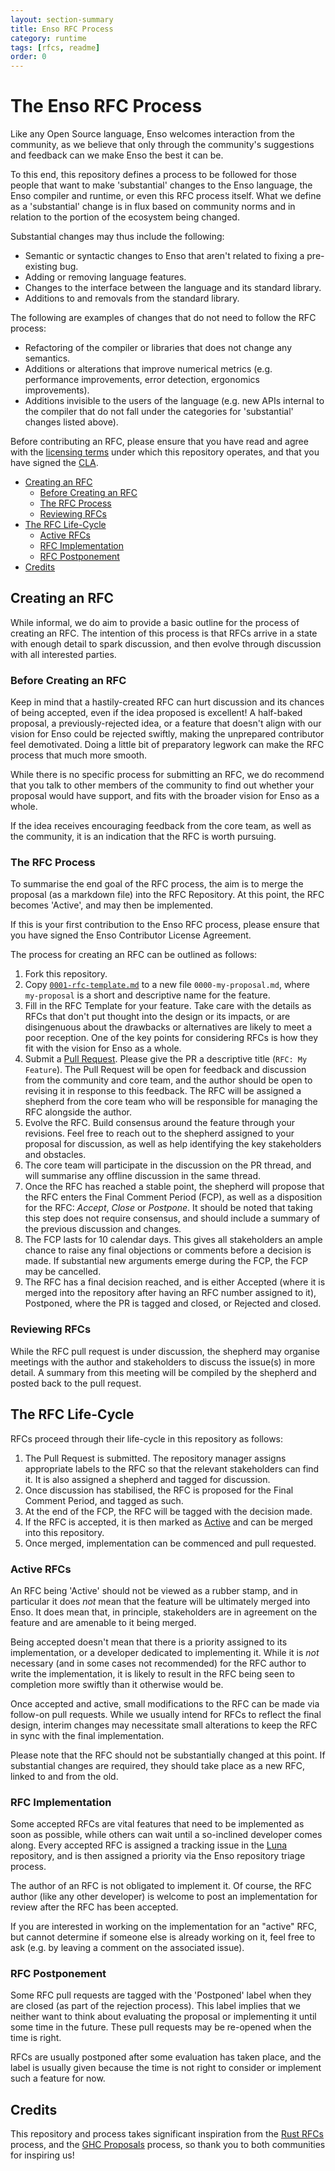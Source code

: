 ```yaml
---
layout: section-summary
title: Enso RFC Process
category: runtime
tags: [rfcs, readme]
order: 0
---
```


# The Enso RFC Process
Like any Open Source language, Enso welcomes interaction from the community, as
we believe that only through the community's suggestions and feedback can we
make Enso the best it can be.

To this end, this repository defines a process to be followed for those people
that want to make 'substantial' changes to the Enso language, the Enso compiler
and runtime, or even this RFC process itself. What we define as a 'substantial'
change is in flux based on community norms and in relation to the portion of
the ecosystem being changed.

Substantial changes may thus include the following:

- Semantic or syntactic changes to Enso that aren't related to fixing a
  pre-existing bug.
- Adding or removing language features.
- Changes to the interface between the language and its standard library.
- Additions to and removals from the standard library.

The following are examples of changes that do not need to follow the RFC
process:

- Refactoring of the compiler or libraries that does not change any semantics.
- Additions or alterations that improve numerical metrics (e.g. performance
  improvements, error detection, ergonomics improvements).
- Additions invisible to the users of the language (e.g. new APIs internal to
  the compiler that do not fall under the categories for 'substantial' changes
  listed above).

Before contributing an RFC, please ensure that you have read and agree with the
[licensing terms](#../../LICENSE) under which this repository operates, and that
you have signed the [CLA](../CONTRIBUTING.md#the-contributor-license-agreement).

<!-- MarkdownTOC levels="2,3" autolink="true" -->

- [Creating an RFC](#creating-an-rfc)
  - [Before Creating an RFC](#before-creating-an-rfc)
  - [The RFC Process](#the-rfc-process)
  - [Reviewing RFCs](#reviewing-rfcs)
- [The RFC Life-Cycle](#the-rfc-life-cycle)
  - [Active RFCs](#active-rfcs)
  - [RFC Implementation](#rfc-implementation)
  - [RFC Postponement](#rfc-postponement)
- [Credits](#credits)

<!-- /MarkdownTOC -->

## Creating an RFC
While informal, we do aim to provide a basic outline for the process of creating
an RFC. The intention of this process is that RFCs arrive in a state with enough
detail to spark discussion, and then evolve through discussion with all
interested parties.

### Before Creating an RFC
Keep in mind that a hastily-created RFC can hurt discussion and its chances of
being accepted, even if the idea proposed is excellent! A half-baked proposal,
a previously-rejected idea, or a feature that doesn't align with our vision for
Enso could be rejected swiftly, making the unprepared contributor feel
demotivated. Doing a little bit of preparatory legwork can make the RFC process
that much more smooth.

While there is no specific process for submitting an RFC, we do recommend that
you talk to other members of the community to find out whether your proposal
would have support, and fits with the broader vision for Enso as a whole.

If the idea receives encouraging feedback from the core team, as well as the
community, it is an indication that the RFC is worth pursuing.

### The RFC Process
To summarise the end goal of the RFC process, the aim is to merge the proposal
(as a markdown file) into the RFC Repository. At this point, the RFC becomes
'Active', and may then be implemented.

If this is your first contribution to the Enso RFC process, please ensure that
you have signed the Enso Contributor License Agreement.

The process for creating an RFC can be outlined as follows:

1. Fork this repository.
2. Copy [`0001-rfc-template.md`](./0001-rfc-template.md) to a new file
   `0000-my-proposal.md`, where `my-proposal` is a short and descriptive name
   for the feature.
3. Fill in the RFC Template for your feature. Take care with the details as RFCs
   that don't put thought into the design or its impacts, or are disingenuous
   about the drawbacks or alternatives are likely to meet a poor reception. One
   of the key points for considering RFCs is how they fit with the vision for
   Enso as a whole.
4. Submit a [Pull Request](https://github.com/luna/enso/pulls). Please give
   the PR a descriptive title (`RFC: My Feature`). The Pull Request will be
   open for feedback and discussion from the community and core team, and the
   author should be open to revising it in response to this feedback. The RFC
   will be assigned a shepherd from the core team who will be responsible for
   managing the RFC alongside the author.
5. Evolve the RFC. Build consensus around the feature through your revisions.
   Feel free to reach out to the shepherd assigned to your proposal for
   discussion, as well as help identifying the key stakeholders and obstacles.
6. The core team will participate in the discussion on the PR thread, and will
   summarise any offline discussion in the same thread.
7. Once the RFC has reached a stable point, the shepherd will propose that the
   RFC enters the Final Comment Period (FCP), as well as a disposition for the
   RFC: _Accept_, _Close_ or _Postpone_. It should be noted that taking this
   step does not require consensus, and should include a summary of the previous
   discussion and changes.
8. The FCP lasts for 10 calendar days. This gives all stakeholders an ample
   chance to raise any final objections or comments before a decision is made.
   If substantial new arguments emerge during the FCP, the FCP may be cancelled.
9. The RFC has a final decision reached, and is either Accepted (where it is
   merged into the repository after having an RFC number assigned to it),
   Postponed, where the PR is tagged and closed, or Rejected and closed.

### Reviewing RFCs
While the RFC pull request is under discussion, the shepherd may organise
meetings with the author and stakeholders to discuss the issue(s) in more
detail. A summary from this meeting will be compiled by the shepherd and posted
back to the pull request.

## The RFC Life-Cycle
RFCs proceed through their life-cycle in this repository as follows:

1. The Pull Request is submitted. The repository manager assigns appropriate
   labels to the RFC so that the relevant stakeholders can find it. It is also
   assigned a shepherd and tagged for discussion.
2. Once discussion has stabilised, the RFC is proposed for the Final Comment
   Period, and tagged as such.
3. At the end of the FCP, the RFC will be tagged with the decision made.
4. If the RFC is accepted, it is then marked as [Active](#active-rfcs) and can
   be merged into this repository.
5. Once merged, implementation can be commenced and pull requested.

### Active RFCs
An RFC being 'Active' should not be viewed as a rubber stamp, and in particular
it does _not_ mean that the feature will be ultimately merged into Enso. It does
mean that, in principle, stakeholders are in agreement on the feature and are
amenable to it being merged.

Being accepted doesn't mean that there is a priority assigned to its
implementation, or a developer dedicated to implementing it. While it is _not_
necessary (and in some cases not recommended) for the RFC author to write the
implementation, it is likely to result in the RFC being seen to completion more
swiftly than it otherwise would be.

Once accepted and active, small modifications to the RFC can be made via
follow-on pull requests. While we usually intend for RFCs to reflect the final
design, interim changes may necessitate small alterations to keep the RFC in
sync with the final implementation.

Please note that the RFC should not be substantially changed at this point. If
substantial changes are required, they should take place as a new RFC, linked to
and from the old.

### RFC Implementation
Some accepted RFCs are vital features that need to be implemented as soon as
possible, while others can wait until a so-inclined developer comes along. Every
accepted RFC is assigned a tracking issue in the
[Luna](https://github.com/luna/enso/) repository, and is then assigned a
priority via the Enso repository triage process.

The author of an RFC is not obligated to implement it. Of course, the RFC author
(like any other developer) is welcome to post an implementation for review after
the RFC has been accepted.

If you are interested in working on the implementation for an "active" RFC, but
cannot determine if someone else is already working on it, feel free to ask
(e.g. by leaving a comment on the associated issue).

### RFC Postponement
Some RFC pull requests are tagged with the 'Postponed' label when they are
closed (as part of the rejection process). This label implies that we neither
want to think about evaluating the proposal or implementing it until some time
in the future. These pull requests may be re-opened when the time is right.

RFCs are usually postponed after some evaluation has taken place, and the label
is usually given because the time is not right to consider or implement such a
feature for now.

## Credits
This repository and process takes significant inspiration from the
[Rust RFCs](https://github.com/rust-lang/rfcs) process, and the
[GHC Proposals](https://github.com/ghc-proposals/ghc-proposals) process, so
thank you to both communities for inspiring us!
